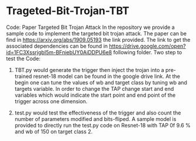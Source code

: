 # Trageted-Bit-Trojan-TBT
Code: Paper Targeted Bit Trojan Attack
In the repository we provide a sample code to implement the targeted  bit trojan attack. The paper can be find in https://arxiv.org/abs/1909.05193 the link provided. The link to get the associated dependencies can be found in https://drive.google.com/open?id=1FC3XssrjgbI5m-BFniebUY0AiDDPU6e8 following folder. Two step to test the Code:

1. TBT.py would generate the trigger then inject the trojan into a pre-trained resnet-18 model can be found in the google drive link.
At the begin one can tune the values of wb and target class by tuning wb and targets variable. In order to change the TAP change start and end variables which would indicate the start point and end point of the trigger across one dimension.

2. test.py would test the effectiveness of the trigger and also count the number of parameters modified and bits-fliped. A sample model is provided to directly run the test.py code on Resnet-18 with TAP 0f 9.6 % and wb of 150 on target class 2.
